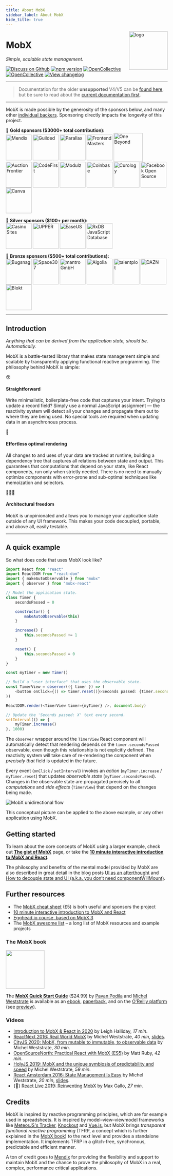 ```yaml
---
title: About MobX
sidebar_label: About MobX
hide_title: true
---
```


<img src="https://mobx.js.org/assets/mobx.png" alt="logo" height="120" align="right" />

# MobX

_Simple, scalable state management._

[![Discuss on Github](https://img.shields.io/badge/discuss%20on-GitHub-orange)](https://github.com/mobxjs/mobx/discussions)
[![npm version](https://badge.fury.io/js/mobx.svg)](https://badge.fury.io/js/mobx)
[![OpenCollective](https://opencollective.com/mobx/backers/badge.svg)](backers-sponsors.md#backers)
[![OpenCollective](https://opencollective.com/mobx/sponsors/badge.svg)](backers-sponsors.md#sponsors)
[![View changelog](https://img.shields.io/badge/changelogs.xyz-Explore%20Changelog-brightgreen)](https://changelogs.xyz/mobx)

---

> Documentation for the older **unsupported** V4/V5 can be [found here](https://github.com/mobxjs/mobx/blob/mobx4and5/docs/README.md), but be sure to read about the [current documentation first](https://mobx.js.org/about-this-documentation.html).

---

MobX is made possible by the generosity of the sponsors below, and many other [individual backers](backers-sponsors.md#backers). Sponsoring directly impacts the longevity of this project.

**🥇 Gold sponsors (\$3000+ total contribution):** <br/>
<a href="https://mendix.com/"><img src="https://mobx.js.org/assets/mendix-logo.png" align="center" width="80" title="Mendix" alt="Mendix" /></a>
<a href="https://www.guilded.gg/"><img src="https://mobx.js.org/assets/guilded.jpg" align="center" width="80" title="Guilded" alt="Guilded" /></a>
<a href="https://www.getparallax.com/"><img src="https://mobx.js.org/assets/parallax.png" align="center" width="80" title="Parallax" alt="Parallax" /></a>
<a href="https://frontendmasters.com/"><img src="https://mobx.js.org/assets/frontendmasters.jpg" align="center" width="80" title="Frontend Masters" alt="Frontend Masters"></a>
<a href="https://www.one-beyond.com"><img src="https://mobx.js.org/assets/dcsl.png" align="center" width="90" title="One Beyond" alt="One Beyond"/></a>
<a href="http://auctionfrontier.com/"><img src="https://mobx.js.org/assets/auctionfrontier.jpeg" align="center" width="80" title="Auction Frontier" alt="Auction Frontier"></a>
<a href="https://www.codefirst.co.uk/"><img src="https://mobx.js.org/assets/codefirst.png" align="center" width="80" title="CodeFirst" alt="CodeFirst"/></a>
<a href="https://modulz.app/"><img src="https://mobx.js.org/assets/modulz.png" align="center" width="80" title="Modulz" alt="Modulz"/></a>
<a href="https://coinbase.com/"><img src="https://mobx.js.org/assets/coinbase.jpeg" align="center" width="80" title="Coinbase" alt="Coinbase" /></a>
<a href="https://curology.com/blog/tech"><img src="https://mobx.js.org/assets/curology.png" align="center" width="80" title="Curology" alt="Curology"/></a>
<a href="https://opensource.facebook.com/"><img src="https://mobx.js.org/assets/fbos.jpeg" align="center" width="80" title="Facebook Open Source" alt="Facebook Open Source" /></a>
<a href="https://www.canva.com/"><img src="https://mobx.js.org/assets/canva.png" align="center" width="80" title="Canva" alt="Canva" /></a>

**🥈 Silver sponsors (\$100+ per month):**<br/>
<a href="https://casinosites.ltd.uk/?utm_source=sponsorship&utm_medium=mobx&utm_campaign=readme"><img src="https://mobx.js.org/assets/casino2.png" align="center" width="80" title="Casino Sites" alt="Casino Sites"/></a>
<a href="https://upper.co/?utm_source=github_mobxjs_sponsorship&utm_medium=paid_acquisition&utm_campaign=sponsorship"><img src="https://mobx.js.org/assets/upper.png" align="center" width="80" title="UPPER" alt="UPPER"/></a>
<a href="https://www.easeus.com/?utm_source=github_mobxjs_sponsorship&utm_medium=readme&utm_campaign=sponsorship"><img src="https://mobx.js.org/assets/easeus.png" align="center" width="80" title="EaseUS" alt="EaseUS"/></a>
<a href="https://rxdb.info/?utm_source=github_mobxjs_sponsorship&utm_medium=readme&utm_campaign=sponsorship"><img src="https://mobx.js.org/assets/rxdb.png" align="center" width="80" title="RxDB" alt="RxDB JavaScript Database"/></a>

**🥉 Bronze sponsors (\$500+ total contributions):**<br/>
<a href="https://www.bugsnag.com/platforms/react-error-reporting?utm_source=MobX&utm_medium=Website&utm_content=open-source&utm_campaign=2019-community&utm_term=20190913"><img src="https://mobx.js.org/assets/bugsnag.jpg" align="center" width="80" title="Bugsnag" alt="Bugsnag"/></a>
<a href="https://space307.com/?utm_source=sponsorship&utm_medium=mobx&utm_campaign=readme"><img src="https://mobx.js.org/assets/space307.png" align="center" width="80" title="Space307" alt="Space307"/></a>
<a href="https://mantro.net/jobs/warlock"><img src="https://mobx.js.org/assets/mantro.png" align="center" width="80" title="mantro GmbH" alt="mantro GmbH"></a>
<a href="https://www.algolia.com/"><img src="https://mobx.js.org/assets/algolia.jpg" align="center" width="80" title="Algolia" alt="Algolia" /></a>
<a href="https://talentplot.com/"><img src="https://mobx.js.org/assets/talentplot.png" align="center" width="80" title="talentplot" alt="talentplot"></a>
<a href="https://careers.dazn.com/"><img src="https://mobx.js.org/assets/dazn.png" align="center" width="80" title="DAZN" alt="DAZN"></a>
<a href="https://blokt.com/"><img src="https://mobx.js.org/assets/blokt.jpg" align="center" width="80" title="Blokt" alt="Blokt"/></a>

---

## Introduction

_Anything that can be derived from the application state, should be. Automatically._

MobX is a battle-tested library that makes state management simple and scalable by transparently applying functional reactive programming.
The philosophy behind MobX is simple:

<div class="benefits">
    <div>
        <div class="pic">😙</div>
        <div>
            <h4>Straightforward</h4>
            <p>Write minimalistic, boilerplate-free code that captures your intent.
            Trying to update a record field? Simply use a normal JavaScript assignment —
            the reactivity system will detect all your changes and propagate them out to where they are being used.
            No special tools are required when updating data in an asynchronous process.
            </p>
        </div>
    </div>
    <div>
        <div class="pic">🚅</div>
        <div>
            <h4>Effortless optimal rendering</h4>
            <p>
                All changes to and uses of your data are tracked at runtime, building a dependency tree that captures all relations between state and output.
                This guarantees that computations that depend on your state, like React components, run only when strictly needed.
                There is no need to manually optimize components with error-prone and sub-optimal techniques like memoization and selectors.
            </p>
        </div>
    </div>
    <div>
        <div class="pic">🤹🏻‍♂️</div>
        <div>
            <h4>Architectural freedom</h4>
            <p>
                MobX is unopinionated and allows you to manage your application state outside of any UI framework.
                This makes your code decoupled, portable, and above all, easily testable.
            </p>
        </div>
    </div>
</div>

---

## A quick example

So what does code that uses MobX look like?

```javascript
import React from "react"
import ReactDOM from "react-dom"
import { makeAutoObservable } from "mobx"
import { observer } from "mobx-react"

// Model the application state.
class Timer {
    secondsPassed = 0

    constructor() {
        makeAutoObservable(this)
    }

    increase() {
        this.secondsPassed += 1
    }

    reset() {
        this.secondsPassed = 0
    }
}

const myTimer = new Timer()

// Build a "user interface" that uses the observable state.
const TimerView = observer(({ timer }) => (
    <button onClick={() => timer.reset()}>Seconds passed: {timer.secondsPassed}</button>
))

ReactDOM.render(<TimerView timer={myTimer} />, document.body)

// Update the 'Seconds passed: X' text every second.
setInterval(() => {
    myTimer.increase()
}, 1000)
```

The `observer` wrapper around the `TimerView` React component will automatically detect that rendering
depends on the `timer.secondsPassed` observable, even though this relationship is not explicitly defined. The reactivity system will take care of re-rendering the component when _precisely that_ field is updated in the future.

Every event (`onClick` / `setInterval`) invokes an _action_ (`myTimer.increase` / `myTimer.reset`) that updates _observable state_ (`myTimer.secondsPassed`).
Changes in the observable state are propagated precisely to all _computations_ and _side effects_ (`TimerView`) that depend on the changes being made.

<img alt="MobX unidirectional flow" src="https://mobx.js.org/assets/flow2.png" align="center" />

This conceptual picture can be applied to the above example, or any other application using MobX.

## Getting started

To learn about the core concepts of MobX using a larger example, check out **[The gist of MobX](https://mobx.js.org/the-gist-of-mobx.html)** page, or take the **[10 minute interactive introduction to MobX and React](https://mobx.js.org/getting-started)**.

The philosophy and benefits of the mental model provided by MobX are also described in great detail in the blog posts [UI as an afterthought](https://michel.codes/blogs/ui-as-an-afterthought) and [How to decouple state and UI (a.k.a. you don’t need componentWillMount)](https://hackernoon.com/how-to-decouple-state-and-ui-a-k-a-you-dont-need-componentwillmount-cc90b787aa37).

## Further resources

-   The [MobX cheat sheet](https://gum.co/fSocU) (£5) is both useful and sponsors the project
-   [10 minute interactive introduction to MobX and React](https://mobx.js.org/getting-started)
-   [Egghead.io course, based on MobX 3](https://egghead.io/courses/manage-complex-state-in-react-apps-with-mobx)
-   The [MobX awesome list](https://github.com/mobxjs/awesome-mobx#awesome-mobx) – a long list of MobX resources and example projects

### The MobX book

<a href="https://www.packtpub.com/product/mobx-quick-start-guide/9781789344837"><img src="https://mobx.js.org/assets/book.jpg" height="120px" /></a>

The **[MobX Quick Start Guide](https://www.packtpub.com/product/mobx-quick-start-guide/9781789344837)** ($24.99) by [Pavan Podila](https://twitter.com/pavanpodila) and [Michel Weststrate](https://twitter.com/mweststrate) is available as an [ebook](https://www.packtpub.com/product/mobx-quick-start-guide/9781789344837), [paperback](https://www.amazon.com/MobX-Quick-Start-Guide-Supercharge/dp/1789344832), and on the [O'Reilly platform](https://www.oreilly.com/library/view/mobx-quick-start/9781789344837/) (see [preview](https://books.google.com/books?id=ALFmDwAAQBAJ&printsec=frontcover#v=onepage&q&f=false)).

### Videos

-   [Introduction to MobX & React in 2020](https://www.youtube.com/watch?v=pnhIJA64ByY) by Leigh Halliday, _17 min_.
-   [ReactNext 2016: Real World MobX](https://www.youtube.com/watch?v=Aws40KOx90U) by Michel Weststrate, _40 min_, [slides](https://docs.google.com/presentation/d/1DrI6Hc2xIPTLBkfNH8YczOcPXQTOaCIcDESdyVfG_bE/edit?usp=sharing).
-   [CityJS 2020: MobX, from mutable to immutable, to observable data](https://youtu.be/sP7dtZm_Wx0?t=27050) by Michel Weststrate, _30 min_.
-   [OpenSourceNorth: Practical React with MobX (ES5)](https://www.youtube.com/watch?v=XGwuM_u7UeQ) by Matt Ruby, _42 min_.
-   [HolyJS 2019: MobX and the unique symbiosis of predictability and speed](https://www.youtube.com/watch?v=NBYbBbjZeX4&list=PL8sJahqnzh8JJD7xahG5zXkjfM5GOgcPA&index=21&t=0s) by Michel Weststrate, _59 min_.
-   [React Amsterdam 2016: State Management Is Easy](https://www.youtube.com/watch?v=ApmSsu3qnf0&feature=youtu.be) by Michel Weststrate, _20 min_, [slides](https://speakerdeck.com/mweststrate/state-management-is-easy-introduction-to-mobx).
-   {🚀} [React Live 2019: Reinventing MobX](https://www.youtube.com/watch?v=P_WqKZxpX8g) by Max Gallo, _27 min_.

## Credits

MobX is inspired by reactive programming principles, which are for example used in spreadsheets. It is inspired by model–view–viewmodel frameworks like [MeteorJS's Tracker](https://docs.meteor.com/api/tracker.html), [Knockout](https://knockoutjs.com/) and [Vue.js](https://vuejs.org/), but MobX brings _transparent functional reactive programming_ (TFRP, a concept which is further explained in the [MobX book](https://www.packtpub.com/product/mobx-quick-start-guide/9781789344837)) to the next level and provides a standalone implementation. It implements TFRP in a glitch-free, synchronous, predictable and efficient manner.

A ton of credit goes to [Mendix](https://github.com/mendix) for providing the flexibility and support to maintain MobX and the chance to prove the philosophy of MobX in a real, complex, performance critical applications.

